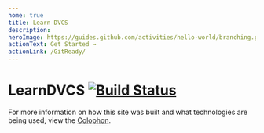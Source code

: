 ```yaml
---
home: true
title: Learn DVCS
description: 
heroImage: https://guides.github.com/activities/hello-world/branching.png
actionText: Get Started →
actionLink: /GitReady/
---
```

# LearnDVCS [![Build Status](https://travis-ci.org/LearnDVCS/LearnDVCS.github.io.svg?branch=dev)](https://travis-ci.org/LearnDVCS/LearnDVCS.github.io)

For more information on how this site was built and what technologies are being used, view the [Colophon](colophon.md).

